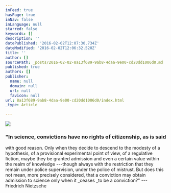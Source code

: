 ```yaml
---
inFeed: true
hasPage: true
inNav: false
inLanguage: null
starred: false
keywords: []
description: ''
datePublished: '2016-02-02T12:07:30.734Z'
dateModified: '2016-02-02T12:06:32.520Z'
title: ''
author: []
sourcePath: _posts/2016-02-02-8a13f689-9ab8-4daa-9e00-cd20dd1006d0.md
published: true
authors: []
publisher:
  name: null
  domain: null
  url: null
  favicon: null
url: 8a13f689-9ab8-4daa-9e00-cd20dd1006d0/index.html
_type: Article

---
```

![](https://the-grid-user-content.s3-us-west-2.amazonaws.com/33dee3cc-ec6e-4420-bed6-8d8e274aaf67.jpg)

### "In science, convictions have no rights of citizenship, as is said 
with good reason. Only when they decide to descend to the modesty of a 
hypothesis, of a provisional experimental point of view, of a regulative
fiction, maybe they be granted admission and even a certain value 
within the realm of knowledge ---though always with the restriction that 
they remain under police supervision, under the police of mistrust. But 
does this not mean, more precisely considered, that a conviction may 
obtain admission to science only when it _ceases _to be a conviction?" --- Friedrich Nietzsche